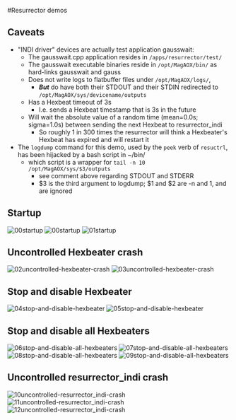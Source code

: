 #Resurrector demos

## Caveats

- "INDI driver" devices are actually test application gausswait:
  - The gausswait.cpp application resides in ```/apps/resurrector/test/```
  - The gausswait executable binaries reside in ```/opt/MagAOX/bin/``` as hard-links gausswait and gauss
  - Does not write logs to flatbuffer files under ```/opt/MagAOX/logs/```,
    - **_But_** do have both their STDOUT and their STDIN redirected to ```/opt/MagAOX/sys/devicename/outputs```
  - Has a Hexbeat timeout of 3s
    - I.e. sends a Hexbeat timestamp that is 3s in the future
  - Will wait the absolute value of a random time (mean=0.0s; sigma=1.0s) between sending the next Hexbeat to resurrector_indi
    - So roughly 1 in 300 times the resurrector will think a Hexbeater's Hexbeat has expired and will restart it
- The ```logdump``` command for this demo, used by the ```peek``` verb of ```resuctrl```, has been hijacked by a bash script in ~/bin/
  - which script is a wrapper for ```tail -n 10 /opt/MagAOX/sys/$3/outputs```
    - see comment above regarding STDOUT and STDERR
    - $3 is the third argument to logdump; $1 and $2 are -n and 1, and are ignored

## Startup

![00startup](zzimages/00startup.png)
![00startup](zzimages/00startup.png)
![01startup](zzimages/01startup.png)

## Uncontrolled Hexbeater crash

![02uncontrolled-hexbeater-crash](zzimages/02uncontrolled-hexbeater-crash.png)
![03uncontrolled-hexbeater-crash](zzimages/03uncontrolled-hexbeater-crash.png)

## Stop and disable Hexbeater

![04stop-and-disable-hexbeater](zzimages/04stop-and-disable-hexbeater.png)
![05stop-and-disable-hexbeater](zzimages/05stop-and-disable-hexbeater.png)

## Stop and disable all Hexbeaters

![06stop-and-disable-all-hexbeaters](zzimages/06stop-and-disable-all-hexbeaters.png)
![07stop-and-disable-all-hexbeaters](zzimages/07stop-and-disable-all-hexbeaters.png)
![08stop-and-disable-all-hexbeaters](zzimages/08stop-and-disable-all-hexbeaters.png)
![09stop-and-disable-all-hexbeaters](zzimages/09stop-and-disable-all-hexbeaters.png)

## Uncontrolled resurrector_indi crash

![10uncontrolled-resurrector_indi-crash](zzimages/10uncontrolled-resurrector_indi-crash.png)
![11uncontrolled-resurrector_indi-crash](zzimages/11uncontrolled-resurrector_indi-crash.png)
![12uncontrolled-resurrector_indi-crash](zzimages/12uncontrolled-resurrector_indi-crash.png)
